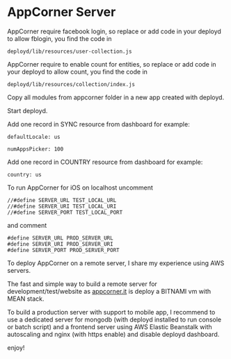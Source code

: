 AppCorner Server
============

AppCorner require facebook login, so replace or add code in your deployd to allow fblogin, you find the code in 

`deployd/lib/resources/user-collection.js`

AppCorner require to enable count for entities, so replace or add code in your deployd to allow count, you find the code in 

`deployd/lib/resources/collection/index.js`

Copy all modules from appcorner folder in a new app created with deployd.

Start deployd.

Add one record in SYNC resource from dashboard for example:

`defaultLocale: us`

`numAppsPicker: 100`


Add one record in COUNTRY resource from dashboard for example:

`country: us`


To run AppCorner for iOS on localhost uncomment
```objc
//#define SERVER_URL TEST_LOCAL_URL
//#define SERVER_URI TEST_LOCAL_URI
//#define SERVER_PORT TEST_LOCAL_PORT
```
and comment
```objc
#define SERVER_URL PROD_SERVER_URL
#define SERVER_URI PROD_SERVER_URI
#define SERVER_PORT PROD_SERVER_PORT
```

To deploy AppCorner on a remote server, I share my experience using AWS servers.

The fast and simple way to build a remote server for development/test/website as [appcorner.it](http://www.appcorner.it) is deploy a BITNAMI vm with MEAN stack.

To build a production server with support to mobile app, I recommend to use a dedicated server for mongodb (with deployd installed to run console or batch script) and a frontend server using AWS Elastic Beanstalk with autoscaling and nginx (with https enable) and disable deployd dashboard.

enjoy!
